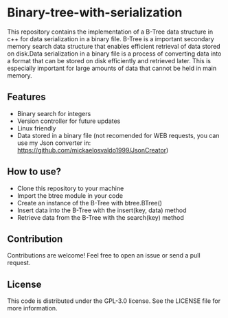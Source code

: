 # Binary-tree-with-serialization
This repository contains the implementation of a B-Tree data structure in c++ for data serialization in a binary file. 
B-Tree is a important secondary memory search data structure that enables efficient retrieval of data stored on disk.Data serialization in a binary file is a process of converting data into a format that can be stored on disk efficiently and retrieved later. This is especially important for large amounts of data that cannot be held in main memory.

## Features
* Binary search for integers
* Version controller for future updates
* Linux friendly
* Data stored in a binary file (not recomended for WEB requests, you can use my Json converter in: https://github.com/mickaelosvaldo1999/JsonCreator)

## How to use?
* Clone this repository to your machine
* Import the btree module in your code
* Create an instance of the B-Tree with btree.BTree()
* Insert data into the B-Tree with the insert(key, data) method
* Retrieve data from the B-Tree with the search(key) method

## Contribution
Contributions are welcome! Feel free to open an issue or send a pull request.

## License
This code is distributed under the GPL-3.0 license. See the LICENSE file for more information.
